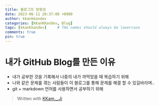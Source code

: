 ```yaml
---
title: 블로그의 방향성
date: 2023-06-11 20:37:00 +0900
author: kkankkandev
categories: [KKanKKanDev, Blog]
tags: [kkankkandev]     # TAG names should always be lowercase
comments: true
pin: true
---
```


# 내가 GitHub Blog를 만든 이유
 - 내가 공부한 것을 기록해서 나중의 내가 까먹었을 때 복습하기 위해
 - 나와 같은 문제를 겪는 사람들이 이 블로그를 통해 문제를 해결 할 수 있길바라며..
 - git + markdown 언어를 사용하면서 공부하기 위해

> Written with [KKam._.Ji](https://www.instagram.com/kkam._.ji)

